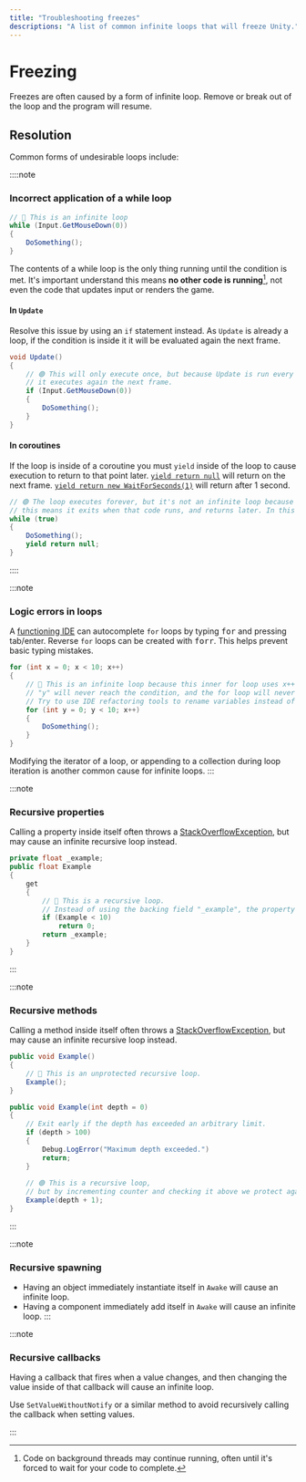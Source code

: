 ```yaml
---
title: "Troubleshooting freezes"
descriptions: "A list of common infinite loops that will freeze Unity."
---
```

# Freezing
Freezes are often caused by a form of infinite loop. Remove or break out of the loop and the program will resume.

## Resolution
Common forms of undesirable loops include:

::::note
### Incorrect application of a while loop
```csharp
// 🔴 This is an infinite loop
while (Input.GetMouseDown(0))
{
    DoSomething();
}
```
The contents of a while loop is the only thing running until the condition is met.
It's important understand this means **no other code is running**[^1], not even the code that updates input or renders the game.

#### In `Update`
Resolve this issue by using an `if` statement instead. As `Update` is already a loop, if the condition is inside it it will be evaluated again the next frame.

```csharp
void Update()
{
    // 🟢 This will only execute once, but because Update is run every frame,
    // it executes again the next frame.
    if (Input.GetMouseDown(0))
    {
        DoSomething();
    }
}
```

#### In coroutines
If the loop is inside of a coroutine you must `yield` inside of the loop to cause execution to return to that point later.
[`yield return null`](https://docs.unity3d.com/Manual/Coroutines.html) will return on the next frame. [`yield return new WaitForSeconds(1)`](https://docs.unity3d.com/ScriptReference/WaitForSeconds.html) will return after 1 second.

```csharp
// 🟢 The loop executes forever, but it's not an infinite loop because it's yielded,
// this means it exits when that code runs, and returns later. In this case, for one frame.
while (true)
{
    DoSomething();
    yield return null;
}
```

::::

:::note
### Logic errors in loops
A [functioning IDE](IDE%20Configuration.md) can autocomplete `for` loops by typing <kbd>for</kbd> and pressing tab/enter.
Reverse `for` loops can be created with <kbd>forr</kbd>. This helps prevent basic typing mistakes.

```csharp
for (int x = 0; x < 10; x++)
{
    // 🔴 This is an infinite loop because this inner for loop uses x++ instead of y++.
    // "y" will never reach the condition, and the for loop will never exit.
    // Try to use IDE refactoring tools to rename variables instead of doing it manually.
    for (int y = 0; y < 10; x++)
    {
        DoSomething();
    }
}
```

Modifying the iterator of a loop, or appending to a collection during loop iteration is another common cause for infinite loops.
:::

:::note
### Recursive properties
Calling a property inside itself often throws a [StackOverflowException](Runtime%20Exceptions/StackOverflowException.md), but may cause an infinite recursive loop instead.
```csharp
private float _example;
public float Example
{
    get
    {
        // 🔴 This is a recursive loop.
        // Instead of using the backing field "_example", the property's getter is called again.
        if (Example < 10)
            return 0;
        return _example;
    }
}
```
:::

:::note
### Recursive methods
Calling a method inside itself often throws a [StackOverflowException](Runtime%20Exceptions/StackOverflowException.md), but may cause an infinite recursive loop instead.
```csharp
public void Example()
{
    // 🔴 This is an unprotected recursive loop.
    Example();
}

public void Example(int depth = 0)
{
    // Exit early if the depth has exceeded an arbitrary limit.
    if (depth > 100)
    {
        Debug.LogError("Maximum depth exceeded.")
        return;
    }
    
    // 🟢 This is a recursive loop,
    // but by incrementing counter and checking it above we protect against infinite loops.
    Example(depth + 1);
}
```

:::

:::note
### Recursive spawning
- Having an object immediately instantiate itself in `Awake` will cause an infinite loop.
- Having a component immediately add itself in `Awake` will cause an infinite loop.
:::

:::note
### Recursive callbacks
Having a callback that fires when a value changes, and then changing the value inside of that callback will cause an infinite loop.  

Use `SetValueWithoutNotify` or a similar method to avoid recursively calling the callback when setting values. 

:::

[^1]: Code on background threads may continue running, often until it's forced to wait for your code to complete.
